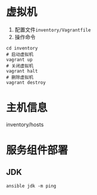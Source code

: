 # 虚拟机
1. 配置文件`inventory/Vagrantfile`  
2. 操作命令  
```
cd inventory
# 启动虚拟机
vagrant up
# 关闭虚拟机
vagrant halt
# 删除虚拟机
vagrant destroy
```
# 主机信息
inventory/hosts
# 服务组件部署
## JDK
```
ansible jdk -m ping
```
